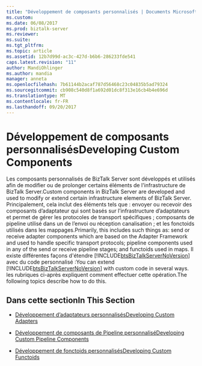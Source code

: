 ```yaml
---
title: "Développement de composants personnalisés | Documents Microsoft"
ms.custom: 
ms.date: 06/08/2017
ms.prod: biztalk-server
ms.reviewer: 
ms.suite: 
ms.tgt_pltfrm: 
ms.topic: article
ms.assetid: 12b7d99d-ac3c-427d-b6b6-286233fde541
caps.latest.revision: "11"
author: MandiOhlinger
ms.author: mandia
manager: anneta
ms.openlocfilehash: 7b61144b2acaf787d56468c23c04835b5ad79324
ms.sourcegitcommit: cb908c540d8f1a692d01dc8f313e16cb4b4e696d
ms.translationtype: MT
ms.contentlocale: fr-FR
ms.lasthandoff: 09/20/2017
---
```

# <a name="developing-custom-components"></a><span data-ttu-id="59242-102">Développement de composants personnalisés</span><span class="sxs-lookup"><span data-stu-id="59242-102">Developing Custom Components</span></span>
<span data-ttu-id="59242-103">Les composants personnalisés de BizTalk Server sont développés et utilisés afin de modifier ou de prolonger certains éléments de l'infrastructure de BizTalk Server.</span><span class="sxs-lookup"><span data-stu-id="59242-103">Custom components in BizTalk Server are developed and used to modify or extend certain infrastructure elements of BizTalk Server.</span></span>  <span data-ttu-id="59242-104">Principalement, cela inclut des éléments tels que : envoyer ou recevoir des composants d’adaptateur qui sont basés sur l’infrastructure d’adaptateurs et permet de gérer les protocoles de transport spécifiques ; composants de pipeline utilisé dans un de l’envoi ou réception canalisation ; et les fonctoids utilisés dans les mappages.</span><span class="sxs-lookup"><span data-stu-id="59242-104">Primarily, this includes such things as:  send or receive adapter components which are based on the Adapter Framework and used to handle specific transport protocols; pipeline components used in any of the send or receive pipeline stages; and functoids used in maps.</span></span>  <span data-ttu-id="59242-105">Il existe différentes façons d'étendre [!INCLUDE[btsBizTalkServerNoVersion](../includes/btsbiztalkservernoversion-md.md)] avec du code personnalisé :</span><span class="sxs-lookup"><span data-stu-id="59242-105">You can extend [!INCLUDE[btsBizTalkServerNoVersion](../includes/btsbiztalkservernoversion-md.md)] with custom code in several ways.</span></span> <span data-ttu-id="59242-106">les rubriques ci-après expliquent comment effectuer cette opération.</span><span class="sxs-lookup"><span data-stu-id="59242-106">The following topics describe how to do this.</span></span>  
  
## <a name="in-this-section"></a><span data-ttu-id="59242-107">Dans cette section</span><span class="sxs-lookup"><span data-stu-id="59242-107">In This Section</span></span>  
  
-   [<span data-ttu-id="59242-108">Développement d’adaptateurs personnalisés</span><span class="sxs-lookup"><span data-stu-id="59242-108">Developing Custom Adapters</span></span>](../core/developing-custom-adapters.md)  
  
-   [<span data-ttu-id="59242-109">Développement de composants de Pipeline personnalisé</span><span class="sxs-lookup"><span data-stu-id="59242-109">Developing Custom Pipeline Components</span></span>](../core/developing-custom-pipeline-components.md)  
  
-   [<span data-ttu-id="59242-110">Développement de fonctoids personnalisés</span><span class="sxs-lookup"><span data-stu-id="59242-110">Developing Custom Functoids</span></span>](../core/developing-custom-functoids.md)